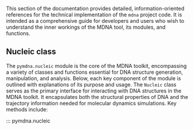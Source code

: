 <!-- This part of the project documentation focuses on
an **information-oriented** approach. Use it as a
reference for the technical implementation of the
`mdna` project code.

 -->
This section of the documentation provides detailed, information-oriented references for the technical implementation of the `mdna` project code. It is intended as a comprehensive guide for developers and users who wish to understand the inner workings of the MDNA tool, its modules, and functions.

## Nucleic class

The `pymdna.nucleic` module is the core of the MDNA toolkit, encompassing a variety of classes and functions essential for DNA structure generation, manipulation, and analysis. Below, each key component of the module is outlined with explanations of its purpose and usage. The `Nucleic` class serves as the primary interface for interacting with DNA structures in the MDNA toolkit. It encapsulates both the structural properties of DNA and the trajectory information needed for molecular dynamics simulations. Key methods include:


::: pymdna.nucleic

<!-- ### Nucleic Class

The `Nucleic` class serves as the primary interface for interacting with DNA structures in the MDNA toolkit. It encapsulates both the structural properties of DNA and the trajectory information needed for molecular dynamics simulations. Key methods include:

- **load()**: Initializes a DNA structure from either a base step reference frame or an MDTraj trajectory. This function ensures that the DNA structure is correctly represented and returns a `Nucleic` object.
- **make()**: Generates a DNA structure from scratch, allowing users to specify sequences, topologies (e.g., circular or linear), and shapes via control points.
- **minimize()**: Performs energy minimization using Monte Carlo simulations to relax and optimize the generated DNA structure.
- **mutate()**: Alters the nucleotide sequence, supporting both canonical and non-canonical bases, including synthetic and fluorescent bases.
- **methylate()**: Adds methylation patterns to cytosines, particularly at CpG sites, reflecting common epigenetic modifications.
- **flip()**: Rotates nucleobases around the glycosidic bond, converting between Watson-Crick and Hoogsteen base-pairing configurations.
- **extend()**: Adds additional base pairs to an existing DNA structure, extending the sequence in the 5' or 3' direction with options for custom shapes.
- **connect()**: Links two separate DNA structures by generating a new strand that joins them, with customizable parameters for sequence and topology.

### Analysis Functions

The `pymdna.nucleic` module also includes a suite of functions designed for the analysis of DNA structures and trajectories:

- **compute_rigid_parameters()**: Calculates rigid base parameters such as translation and rotation between base pairs, essential for understanding DNA's structural dynamics.
- **compute_linking_number()**: Determines the linking number, a topological property crucial for understanding DNA supercoiling and its biological implications.
- **compute_curvature()**: Analyzes DNA bending, a key factor in processes like gene regulation and DNA packaging.
- **compute_groove_widths()**: Measures the major and minor groove widths of DNA, which are important for studying DNA-protein interactions.

### Integration with MDTraj

MDNA is designed to integrate seamlessly with the MDTraj library, which facilitates the handling of MD data formats and computations. The `Nucleic` class methods support the direct manipulation of MDTraj objects, allowing for easy retrieval of updated configurations at atomic resolution. This integration enables users to transition from structure generation to MD simulation efficiently.

### Example Usage

```python
import pymdna.nucleic as mdna

# Load a DNA structure from a trajectory
dna = mdna.load("trajectory.xtc")

# Generate a new DNA structure
new_dna = mdna.make(sequence="ATCG", circular=True)

# Minimize the energy of the structure
minimized_dna = new_dna.minimize()

# Analyze rigid base parameters
rigid_params = dna.compute_rigid_parameters()

# Extend the DNA structure
extended_dna = dna.extend(n_bp=50, forward=True)

# Connect two DNA structures
connected_dna = mdna.connect(dna1, dna2) -->
